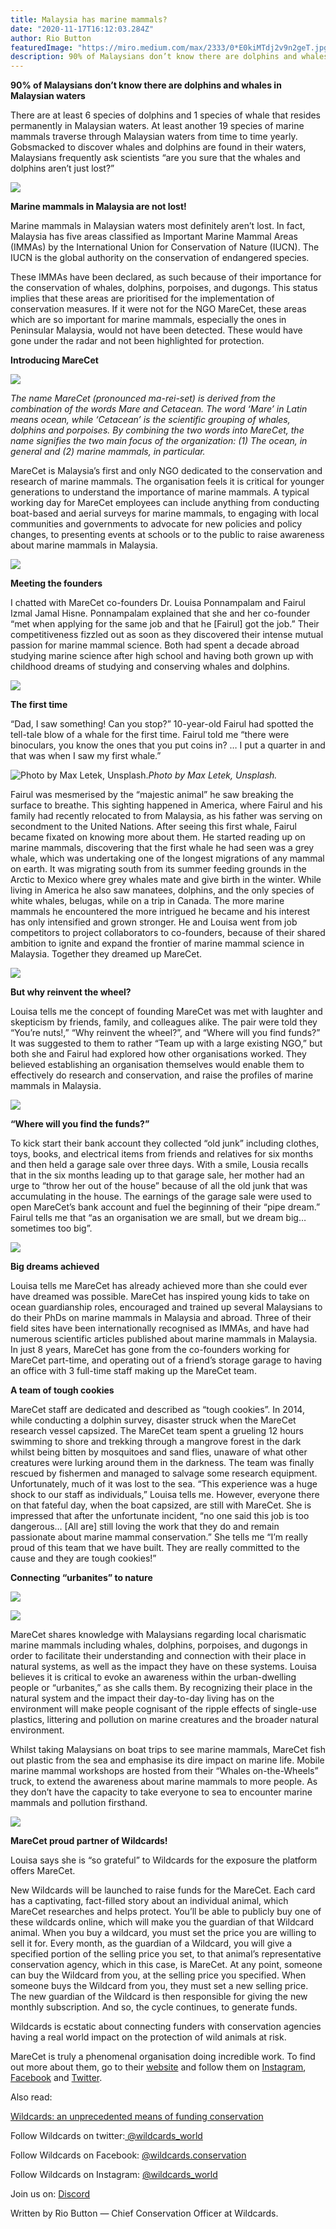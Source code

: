 ```yaml
---
title: Malaysia has marine mammals?
date: "2020-11-17T16:12:03.284Z"
author: Rio Button
featuredImage: "https://miro.medium.com/max/2333/0*E0kiMTdj2v9n2geT.jpg"
description: 90% of Malaysians don’t know there are dolphins and whales in Malaysian waters
---
```


**90% of Malaysians don’t know there are dolphins and whales in Malaysian waters**

There are at least 6 species of dolphins and 1 species of whale that resides permanently in Malaysian waters. At least another 19 species of marine mammals traverse through Malaysian waters from time to time yearly. Gobsmacked to discover whales and dolphins are found in their waters, Malaysians frequently ask scientists “are you sure that the whales and dolphins aren’t just lost?”

![](https://cdn-images-1.medium.com/max/10944/1*H7bEBiyvWe1aoCvHxr-hrA.jpeg)

**Marine mammals in Malaysia are not lost!**

Marine mammals in Malaysian waters most definitely aren’t lost. In fact, Malaysia has five areas classified as Important Marine Mammal Areas (IMMAs) by the International Union for Conservation of Nature (IUCN). The IUCN is the global authority on the conservation of endangered species.

These IMMAs have been declared, as such because of their importance for the conservation of whales, dolphins, porpoises, and dugongs. This status implies that these areas are prioritised for the implementation of conservation measures. If it were not for the NGO MareCet, these areas which are so important for marine mammals, especially the ones in Peninsular Malaysia, would not have been detected. These would have gone under the radar and not been highlighted for protection.

**Introducing MareCet**

![](https://cdn-images-1.medium.com/max/7542/1*cXXxLFtENlfIO37gyT9FFw.jpeg)

_The name MareCet (pronounced ma-rei-set) is derived from the combination of the words Mare and Cetacean. The word ‘Mare’ in Latin means ocean, while ‘Cetacean’ is the scientific grouping of whales, dolphins and porpoises. By combining the two words into MareCet, the name signifies the two main focus of the organization: (1) The ocean, in general and (2) marine mammals, in particular._

MareCet is Malaysia’s first and only NGO dedicated to the conservation and research of marine mammals. The organisation feels it is critical for younger generations to understand the importance of marine mammals. A typical working day for MareCet employees can include anything from conducting boat-based and aerial surveys for marine mammals, to engaging with local communities and governments to advocate for new policies and policy changes, to presenting events at schools or to the public to raise awareness about marine mammals in Malaysia.

![](https://cdn-images-1.medium.com/max/7936/1*yhcCsQFass8qFlC8ugTY5w.jpeg)

**Meeting the founders**

I chatted with MareCet co-founders Dr. Louisa Ponnampalam and Fairul Izmal Jamal Hisne. Ponnampalam explained that she and her co-founder “met when applying for the same job and that he [Fairul] got the job.” Their competitiveness fizzled out as soon as they discovered their intense mutual passion for marine mammal science. Both had spent a decade abroad studying marine science after high school and having both grown up with childhood dreams of studying and conserving whales and dolphins.

![](https://cdn-images-1.medium.com/max/7572/1*5F9uUHj-NXkfMqYnJ3U8Nw.jpeg)

**The first time**

“Dad, I saw something! Can you stop?” 10-year-old Fairul had spotted the tell-tale blow of a whale for the first time. Fairul told me “there were binoculars, you know the ones that you put coins in? … I put a quarter in and that was when I saw my first whale.”

![Photo by Max Letek, Unsplash.](https://cdn-images-1.medium.com/max/NaN/0*SCJiSpCn5xg9Dbii)_Photo by Max Letek, Unsplash._

Fairul was mesmerised by the “majestic animal” he saw breaking the surface to breathe. This sighting happened in America, where Fairul and his family had recently relocated to from Malaysia, as his father was serving on secondment to the United Nations. After seeing this first whale, Fairul became fixated on knowing more about them. He started reading up on marine mammals, discovering that the first whale he had seen was a grey whale, which was undertaking one of the longest migrations of any mammal on earth. It was migrating south from its summer feeding grounds in the Arctic to Mexico where grey whales mate and give birth in the winter. While living in America he also saw manatees, dolphins, and the only species of white whales, belugas, while on a trip in Canada. The more marine mammals he encountered the more intrigued he became and his interest has only intensified and grown stronger. He and Louisa went from job competitors to project collaborators to co-founders, because of their shared ambition to ignite and expand the frontier of marine mammal science in Malaysia. Together they dreamed up MareCet.

![](https://cdn-images-1.medium.com/max/10500/1*F-qyoai4UQaC9iv5ToPIug.jpeg)

**But why reinvent the wheel?**

Louisa tells me the concept of founding MareCet was met with laughter and skepticism by friends, family, and colleagues alike. The pair were told they “You’re nuts!,” “Why reinvent the wheel?”, and “Where will you find funds?” It was suggested to them to rather “Team up with a large existing NGO,” but both she and Fairul had explored how other organisations worked. They believed establishing an organisation themselves would enable them to effectively do research and conservation, and raise the profiles of marine mammals in Malaysia.

![](https://cdn-images-1.medium.com/max/8064/1*i6k3QQPiex5Rt0RmrH3zWQ.jpeg)

**“Where will you find the funds?”**

To kick start their bank account they collected “old junk” including clothes, toys, books, and electrical items from friends and relatives for six months and then held a garage sale over three days. With a smile, Lousia recalls that in the six months leading up to that garage sale, her mother had an urge to “throw her out of the house” because of all the old junk that was accumulating in the house. The earnings of the garage sale were used to open MareCet’s bank account and fuel the beginning of their “pipe dream.” Fairul tells me that “as an organisation we are small, but we dream big… sometimes too big”.

![](https://cdn-images-1.medium.com/max/10944/1*0vkE63l1RkYU3HZ-jj7eJw.jpeg)

**Big dreams achieved**

Louisa tells me MareCet has already achieved more than she could ever have dreamed was possible. MareCet has inspired young kids to take on ocean guardianship roles, encouraged and trained up several Malaysians to do their PhDs on marine mammals in Malaysia and abroad. Three of their field sites have been internationally recognised as IMMAs, and have had numerous scientific articles published about marine mammals in Malaysia. In just 8 years, MareCet has gone from the co-founders working for MareCet part-time, and operating out of a friend’s storage garage to having an office with 3 full-time staff making up the MareCet team.

**A team of tough cookies**

MareCet staff are dedicated and described as “tough cookies”. In 2014, while conducting a dolphin survey, disaster struck when the MareCet research vessel capsized. The MareCet team spent a grueling 12 hours swimming to shore and trekking through a mangrove forest in the dark whilst being bitten by mosquitoes and sand flies, unaware of what other creatures were lurking around them in the darkness. The team was finally rescued by fishermen and managed to salvage some research equipment. Unfortunately, much of it was lost to the sea. “This experience was a huge shock to our staff as individuals,” Louisa tells me. However, everyone there on that fateful day, when the boat capsized, are still with MareCet. She is impressed that after the unfortunate incident, “no one said this job is too dangerous… [All are] still loving the work that they do and remain passionate about marine mammal conservation.” She tells me “I’m really proud of this team that we have built. They are really committed to the cause and they are tough cookies!”

**Connecting “urbanites” to nature**

![](https://cdn-images-1.medium.com/max/2400/1*DHE1By5Jf0Dy2VAsC5sUvw.png)

![](https://cdn-images-1.medium.com/max/8700/1*g-l0j4gjA_ZgIlUFvNQ2Vg.jpeg)

MareCet shares knowledge with Malaysians regarding local charismatic marine mammals including whales, dolphins, porpoises, and dugongs in order to facilitate their understanding and connection with their place in natural systems, as well as the impact they have on these systems. Louisa believes it is critical to evoke an awareness within the urban-dwelling people or “urbanites,” as she calls them. By recognizing their place in the natural system and the impact their day-to-day living has on the environment will make people cognisant of the ripple effects of single-use plastics, littering and pollution on marine creatures and the broader natural environment.

Whilst taking Malaysians on boat trips to see marine mammals, MareCet fish out plastic from the sea and emphasise its dire impact on marine life. Mobile marine mammal workshops are hosted from their “Whales on-the-Wheels” truck, to extend the awareness about marine mammals to more people. As they don’t have the capacity to take everyone to sea to encounter marine mammals and pollution firsthand.

![](https://cdn-images-1.medium.com/max/2504/1*57hdcbTGPLrVrK9212dhMw.jpeg)

**MareCet proud partner of Wildcards!**

Louisa says she is “so grateful” to Wildcards for the exposure the platform offers MareCet.

New Wildcards will be launched to raise funds for the MareCet. Each card has a captivating, fact-filled story about an individual animal, which MareCet researches and helps protect. You’ll be able to publicly buy one of these wildcards online, which will make you the guardian of that Wildcard animal. When you buy a wildcard, you must set the price you are willing to sell it for. Every month, as the guardian of a Wildcard, you will give a specified portion of the selling price you set, to that animal’s representative conservation agency, which in this case, is MareCet. At any point, someone can buy the Wildcard from you, at the selling price you specified. When someone buys the Wildcard from you, they must set a new selling price. The new guardian of the Wildcard is then responsible for giving the new monthly subscription. And so, the cycle continues, to generate funds.

Wildcards is ecstatic about connecting funders with conservation agencies having a real world impact on the protection of wild animals at risk.

MareCet is truly a phenomenal organisation doing incredible work. To find out more about them, go to their [website](https://www.marecet.org/) and follow them on [Instagram](https://www.instagram.com/marecet/?hl=en), [Facebook](https://www.facebook.com/marecetresearchorganization/) and [Twitter](https://twitter.com/?lang=en).

Also read:

[Wildcards: an unprecedented means of funding conservation](https://blog.wildcards.world/wildcards-intro/)

Follow Wildcards on twitter:[ @wildcards_world](https://twitter.com/wildcards_world)

Follow Wildcards on Facebook: [@wildcards.conservation](https://www.facebook.com/wildcards.conservation)

Follow Wildcards on Instagram: [@wildcards_world](https://www.instagram.com/wildcards_world/)

Join us on: [Discord](https://discord.gg/2BKqdhPzEv)

Written by Rio Button — Chief Conservation Officer at Wildcards.
